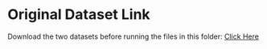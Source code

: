 # Original Dataset Link


Download the two datasets before running the files in this folder: [Click Here](https://drive.google.com/drive/folders/1_WPtJAGe6amUhFqGj9FDCFEEehwlXOAQ?usp=sharing)
